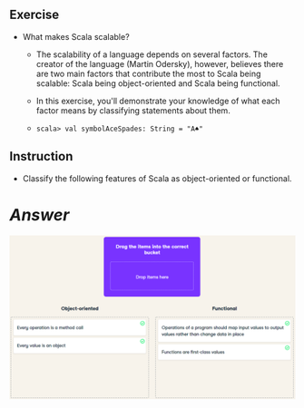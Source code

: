 ## **Exercise**

- What makes Scala scalable?

  - The scalability of a language depends on several factors. The creator of the language (Martin Odersky), however, believes there are two main factors that contribute the most to Scala being scalable: Scala being object-oriented and Scala being functional.

  - In this exercise, you'll demonstrate your knowledge of what each factor means by classifying statements about them.

  - `scala> val symbolAceSpades: String = "A♠"`

## **Instruction**
- Classify the following features of Scala as object-oriented or functional.

# ***Answer***
![image](./images/3.png)